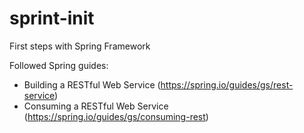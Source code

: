 # sprint-init
First steps with Spring Framework

Followed Spring guides:
- Building a RESTful Web Service (https://spring.io/guides/gs/rest-service)
- Consuming a RESTful Web Service (https://spring.io/guides/gs/consuming-rest)
